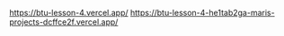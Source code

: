 https://btu-lesson-4.vercel.app/
https://btu-lesson-4-he1tab2ga-maris-projects-dcffce2f.vercel.app/

